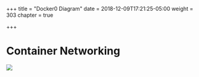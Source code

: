 +++
title = "Docker0 Diagram"
date = 2018-12-09T17:21:25-05:00
weight = 303
chapter = true

+++

# Container Networking

![](/docker-k8s-presentation/images/docker/docker0-1.png)
